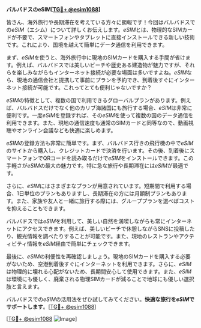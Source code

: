 **バルバドスのeSIM[[TG💪+ @esim1088](https://t.me/s/esim1088)]**

皆さん、海外旅行や長期滞在を考えている方々に朗報です！今回はバルバドスでの*eSIM*（エシム）について詳しくお伝えします。*eSIM*とは、物理的なSIMカードが不要で、スマートフォンやタブレットに直接インストールできる新しい技術です。これにより、国境を越えて簡単にデータ通信を利用できます。

まず、*eSIM*を使うと、海外旅行中に現地のSIMカードを購入する手間が省けます。例えば、バルバドスでは美しいビーチや歴史ある建造物が魅力ですが、それらを楽しみながらもインターネット接続が必要な場面は多いですよね。*eSIM*なら、現地の通信会社と提携して事前にプランを予約でき、到着後すぐにインターネット接続が可能です。これってとても便利じゃないですか？

*eSIM*の特徴として、複数の国で利用できるグローバルプランがあります。例えば、バルバドスだけでなく他のカリブ海諸国にも旅行する場合、*eSIM*は非常に便利です。一度*eSIM*を登録すれば、その*eSIM*を使って複数の国のデータ通信を利用できます。また、現地の通信速度も通常のSIMカードと同等なので、動画視聴やオンライン会議なども快適に楽しめます。

*eSIM*の登録方法も非常に簡単です。まず、バルバドス行きの飛行機の中で*eSIM*のサイトから購入し、クレジットカードで決済を行います。その後、到着後にスマートフォンでQRコードを読み取るだけで*eSIM*をインストールできます。この手軽さが*eSIM*の最大の魅力です。特に急な旅行や長期滞在には*eSIM*が最適です。

さらに、*eSIM*にはさまざまなプランが用意されています。短期間で利用する場合、1日単位のプランもありますし、長期滞在の方には月額制プランもあります。また、家族や友人と一緒に旅行する際には、グループプランを選べばコストを抑えることもできます。

バルバドスでは*eSIM*を利用して、美しい自然を満喫しながらも常にインターネットにアクセスできます。例えば、美しいビーチで休憩しながらSNSに投稿したり、観光情報を調べたりすることが可能です。また、現地のレストランやアクティビティ情報を*eSIM*経由で簡単にチェックできます。

最後に、*eSIM*の利便性を再確認しましょう。現地のSIMカードを購入する必要がないため、空港到着後すぐにインターネットを利用できます。さらに、*eSIM*は物理的に壊れる心配がないため、長期間安心して使用できます。また、*eSIM*は環境にも優しく、廃棄される物理SIMカードが減ることで地球にも優しい選択肢と言えます。

バルバドスでの*eSIM*の活用法をぜひ試してみてください。**快適な旅行を*eSIM*でサポートします**。[[TG💪+ @esim1088](https://t.me/s/esim1088)]

[[TG💪+ @esim1088](https://t.me/s/esim1088) ![Image](https://i.postimg.cc/Y0z9fWf4/image.png)]